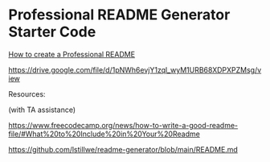 # Professional README Generator Starter Code

[How to create a Professional README](https://coding-boot-camp.github.io/full-stack/github/professional-readme-guide)

https://drive.google.com/file/d/1pNWh6evjY1zql_wyM1URB68XDPXPZMsg/view


Resources:

(with TA assistance)

https://www.freecodecamp.org/news/how-to-write-a-good-readme-file/#What%20to%20Include%20in%20Your%20Readme

https://github.com/lstillwe/readme-generator/blob/main/README.md